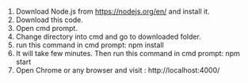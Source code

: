 1) Download Node.js from https://nodejs.org/en/ and install it.
2) Download this code.
3) Open cmd prompt.
4) Change directory into cmd and go to downloaded folder.
5) run this command in cmd prompt: npm install
6) It will take few minutes. Then run this command in cmd prompt: npm start
7) Open Chrome or any browser and visit : http://localhost:4000/